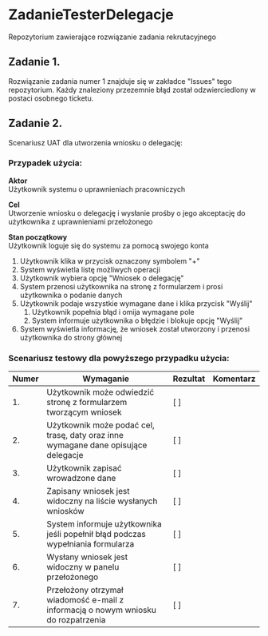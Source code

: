 # ZadanieTesterDelegacje
Repozytorium zawierające rozwiązanie zadania rekrutacyjnego

## Zadanie 1.
Rozwiązanie zadania numer 1 znajduje się w zakładce "Issues" tego repozytorium. Każdy znaleziony przezemnie błąd został odzwierciedlony w postaci osobnego ticketu.

## Zadanie 2.
Scenariusz UAT dla utworzenia wniosku o delegację:

### Przypadek użycia:

**Aktor**  
Użytkownik systemu o uprawnieniach pracowniczych

**Cel**  
Utworzenie wniosku o delegację i wysłanie prośby o jego akceptację do użytkownika z uprawnieniami przełożonego

**Stan początkowy**  
Użytkownik loguje się do systemu za pomocą swojego konta

1. Użytkownik klika w przycisk oznaczony symbolem "+"
2. System wyświetla listę możliwych operacji
3. Użytkownik wybiera opcję "Wniosek o delegację"
4. System przenosi użytkownika na stronę z formularzem i prosi użytkownika o podanie danych
5. Użytkownik podaje wszystkie wymagane dane i klika przycisk "Wyślij"
   1. Użytkownik popełnia błąd i omija wymagane pole
   2. System informuje użytkownika o błędzie i blokuje opcję "Wyślij"
6. System wyświetla informację, że wniosek został utworzony i przenosi użytkownika do strony głównej

### Scenariusz testowy dla powyższego przypadku użycia:
|Numer|Wymaganie|Rezultat|Komentarz|
|---|---|---|---|
|1.|Użytkownik może odwiedzić stronę z formularzem tworzącym wniosek| [ ] |   |
|2.|Użytkownik może podać cel, trasę, daty oraz inne wymagane dane opisujące delegacje| [ ] |   |
|3.|Użytkownik zapisać wrowadzone dane| [ ] |   |
|4.|Zapisany wniosek jest widoczny na liście wysłanych wniosków| [ ] |   |
|5.|System informuje użytkownika jeśli popełnił błąd podczas wypełniania formularza| [ ] |   |
|6.|Wysłany wniosek jest widoczny w panelu przełożonego| [ ] |   |
|7.|Przełożony otrzymał wiadomość e-mail z informacją o nowym wniosku do rozpatrzenia| [ ] |   |
